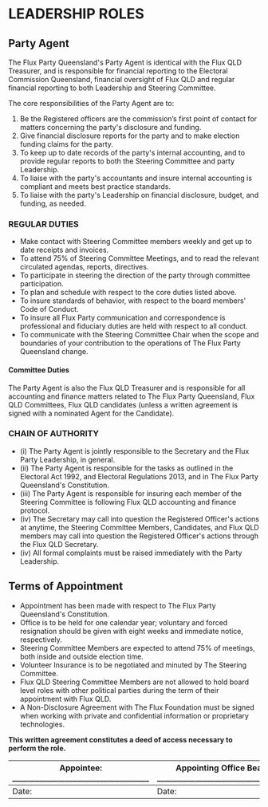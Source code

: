 # LEADERSHIP ROLES

## Party Agent

The Flux Party Queensland's Party Agent is identical with the Flux QLD Treasurer, and is responsible for financial reporting to the Electoral Commission Queensland, financial oversight of Flux QLD and regular financial reporting to both Leadership and Steering Committee.  

The core responsibilities of the Party Agent are to: 

1.  Be the Registered officers are the commission’s first point of contact for matters concerning the party's disclosure and funding.  
2.  Give financial disclosure reports for the party and to make election funding claims for the party.
3.  To keep up to date records of the party's internal accounting, and to provide regular reports to both the Steering Committee and party Leadership.
4.  To liaise with the party's accountants and insure internal accounting is compliant and meets best practice standards.
5.  To liaise with the party's Leadership on financial disclosure, budget, and funding, as needed. 

### REGULAR DUTIES

* Make contact with Steering Committee members weekly and get up to date receipts and invoices.
* To attend 75% of Steering Committee Meetings, and to read the relevant circulated agendas, reports, directives.
* To participate in steering the direction of the party through committee participation.
* To plan and schedule with respect to the core duties listed above.
* To insure standards of behavior, with respect to the board members' Code of Conduct.
* To insure all Flux Party communication and correspondence is professional and fiduciary duties are held with respect to all conduct.
* To communicate with the Steering Committee Chair when the scope and boundaries of your contribution to the operations of The Flux Party Queensland change.

#### Committee Duties

The Party Agent is also the Flux QLD Treasurer and is responsible for all accounting and finance matters related to The Flux Party Queensland, Flux QLD Committees, Flux QLD candidates (unless a written agreement is signed with a nominated Agent for the Candidate).

### CHAIN OF AUTHORITY
* (i) The Party Agent is jointly responsible to the Secretary and the Flux Party Leadership, in general.
* (ii) The Party Agent is responsible for the tasks as outlined in the Electoral Act 1992, and Electoral Regulations 2013, and in The Flux Party Queensland's Constitution. 
* (iii) The Party Agent is responsible for insuring each member of the Steering Committee is following Flux QLD accounting and finance protocol.
* (iv) The Secretary may call into question the Registered Officer's actions at anytime, the Steering Committee Members, Candidates, and Flux QLD members may call into question the Registered Officer's actions through the Flux QLD Secretary.  
* (iv) All formal complaints must be raised immediately with the Party Leadership.

## Terms of Appointment
* Appointment has been made with respect to The Flux Party Queensland's Constitution.
* Office is to be held for one calendar year; voluntary and forced resignation should be given with eight weeks and immediate notice, respectively.  
* Steering Committee Members are expected to attend 75% of meetings, both inside and outside election time.
* Volunteer Insurance is to be negotiated and minuted by The Steering Committee.
* Flux QLD Steering Committee Members are not allowed to hold board level roles with other political parties during the term of their appointment with Flux QLD.
* A Non-Disclosure Agreement with The Flux Foundation must be signed when working with private and confidential information or proprietary technologies. 

**This written agreement constitutes a deed of access necessary to perform the role.** 

|   Appointee: ____________________________________  |   Appointing Office Bearer: ____________________________________  |
| ---------------------------------------------------- |  ------------------------------------------------ |   
|   Date:   |   Date:   |